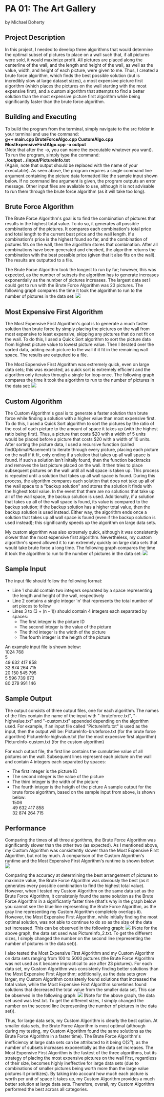 # PA 01: The Art Gallery
by Michael Doherty

## Project Description
In this project, I needed to develop three algorithms that would determine the optimal subset of pictures to place on a wall such that, if all pictures were sold, it would maximize profit. All pictures are placed along the centerline of the wall, and the length and height of the wall, as well as the value, width, and height of each picture, were given to me. Thus, I created a brute force algorithm, which finds the best possible solution (but is incredibly slow at large dataset sizes), a most expensive picture first algorithm (which places the pictures on the wall starting with the most expensive first), and a custom algorithm that attempts to find a better solution than the most expensive picture first algorithm while being significantly faster than the brute force algorithm.

## Building and Executing
To build the program from the terminal, simply navigate to the src folder in your terminal and use the command:  
**g++ main.cpp BruteForceAlgo.cpp CustomAlgo.cpp MostExpensiveFirstAlgo.cpp -o output**  
(Note that after the -o, you can name the executable whatever you want). To run the program, simply type the command:  
**./output ../input/PictureInfo.txt**  
(Again, note that output should be replaced with the name of your executable). As seen above, the program requires a single command line argument containing the picture data formatted like the sample input shown below. If no command line argument is given, the program outputs an error message. Other input files are avaliable to use, although it is not advisable to run them through the brute force algorithm (as it will take too long).

## Brute Force Algorithm
The Brute Force Algorithm's goal is to find the combination of pictures that results in the highest total value. To do so, it generates all possible combinations of the pictures. It compares each combination's total price and total length to the current best price and the wall length. If a combination's price is the highest found so far, and the combination of pictures fits on the wall, then the algorithm stores that combination. After all combinations have been generated and checked, the algorithm returns the combination with the best possible price (given that it also fits on the wall). The results are outputted to a file.

The Brute Force Algorithm took the longest to run by far; however, this was expected, as the number of subsets the algorithm has to generate increases exponentially as the number of pictures increases. The largest data set I could get to run with the Brute Force Algorithm was 23 pictures. The following graph compares the time it took the algorithm to run to the number of pictures in the data set:
![](images/Algo%20Project%201%20Graph%201.png)

## Most Expensive First Algorithm
The Most Expensive First Algorithm's goal is to generate a much faster solution than brute force by simply placing the pictures on the wall from most expensive to least expensive, skipping any pictures that do not fit on the wall. To do this, I used a Quick Sort algorithm to sort the picture data from highest picture value to lowest picture value. Then I iterated over the sorted data, adding each picture to the wall if it fit in the remaining wall space. The results are outputted to a file. 

The Most Expensive First Algorithm was extremely quick, even on large data sets; this was expected, as quick sort is extremely efficient and the algorithm only iterates through a single for loop once. The following graph compares the time it took the algorithm to run to the number of pictures in the data set:
![](images/Algo%20Project%201%20Graph%202.png)

## Custom Algorithm
The Custom Algorithm's goal is to generate a faster solution than brute force while finding a solution with a higher value than most expensive first. To do this, I used a Quick Sort algorithm to sort the pictures by the ratio of the cost of each picture to the amount of space it takes up (with the highest ratio being first). Thus, a picture that costs $20 with a width of 5 units would be placed before a picture that costs $20 with a width of 10 units. After sorting the picture data, I used a recursive function (called findOptimalPlacement) to iterate through every picture, placing each picture on the wall if it fit, only ending if a solution that takes up all wall space is found. If such a solution isn't initally found, then the function backtracks and removes the last picture placed on the wall. It then tries to place subsequent pictures on the wall until all wall space is taken up. This process is repeated until a solution that takes up all wall space is found. During this process, the algorithm compares each solution that does not take up all of the wall space to a "backup solution" and stores the solution it finds with the highest total value. In the event that there are no solutions that take up all of the wall space, the backup solution is used. Additionally, if a solution that takes up all of the wall space is found, its value is compared to the backup solution; if the backup solution has a higher total value, then the backup solution is used instead. Either way, the algorithm ends once a solution that takes up all wall space is found (even if the backup solution is used instead); this significantly speeds up the algorithm on large data sets.

My custom algorithm was also extremely quick, although it was consistently slower than the most expensive first algorithm. Nevertheless, my custom algorithm's speed allowed it to run extremely quickly on large data sets that would take brute force a long time. The following graph compares the time it took the algorithm to run to the number of pictures in the data set:
![](images/Algo%20Project%201%20Graph%203.png)

## Sample Input
The input file should follow the following format:
- Line 1 should contain two integers separated by a space representing the length and height of the wall, respectively
- Line 2 contains a single integer 'n' that represents the total number of art pieces to follow
- Lines 3 to (3 + (n - 1)) should contain 4 integers each separated by spaces:
    - The first integer is the picture ID  
    - The second integer is the value of the picture  
    - The third integer is the width of the picture  
    - The fourth integer is the heigth of the picture  

An example input file is shown below:  
1024 768  
5  
49 632 417 858  
32 874 264 715  
20 150 545 795  
5 596 739 673  
80 279 991 146  

## Sample Output
The output consists of three output files, one for each algorithm. The names of the files contain the name of the input with "-bruteforce.txt", "-highvalue.txt" and "-custom.txt" appended depending on the algorithm used. For example, if an input file called "PictureInfo.txt" is used as the input, then the output will be:
PictureInfo-bruteforce.txt (for the brute force algorithm)
PictureInfo-highvalue.txt (for the most expensive first algorithm)
PictureInfo-custom.txt (for the custom algorithm)

For each output file, the first line contains the cumulative value of all pictures on the wall. Subsequent lines represent each picture on the wall and contain 4 integers each separated by spaces:
  - The first integer is the picture ID
  - The second integer is the value of the picture
  - The third integer is the width of the picture
  - The fourth integer is the heigth of the picture
A sample output for the brute force algorithm, based on the sample input from above, is shown below:  
1506  
49 632 417 858  
32 874 264 715  

## Performance
Comparing the times of all three algorithms, the Brute Force Algorithm was significantly slower than the other two (as expected). As I mentioned above, my Custom Algorithm was consistently slower than the Most Expensive First Algorithm, but not by much. A comparison of the Custom Algorithm's runtime and the Most Expensive First Algorithm's runtime is shown below:
![](images/Algo%20Project%201%20Graph%204.png)

Comparing the accuracy at determining the best arrangement of pictures to maximize value, the Brute Force Algorithm was obviously the best (as it generates every possible combination to find the highest total value). However, when I tested my Custom Algorithm on the same data set as the Brute Force Algorithm, it consistenly found the same solution as the Brute Force Algorithm in a significantly faster time (that's why in the graph below you cannot see the blue line representing the Brute Force Algorithm, as the gray line representing my Custom Algorithm completely overlaps it). However, the Most Expensive First Algorithm, while initially finding the most optimal solution, was not able to continue to do so as the size of the data set increased. This can be observed in the following graph:
![](images/Algo%20Project%201%20Graph%206.png)
(Note for the above graph, the data set used was PictureInfo_2.txt. To get the different sizes, I simply changed the number on the second line (representing the number of pictures in the data set)).

I also tested the Most Expensive First Algorithm and my Custom Algorithm on data sets ranging from 100 to 5000 pictures (the Brute Force Algorithm was not used as it became impractical to use after 23 pictures). For each data set, my Custom Algorithm was consistenly finding better solutions than the Most Expensive First Algorithm; additionally, as the data sets grew larger, my Custom Algorithm consistenly found solutions that increased the total value, while the Most Expensive First Algorithm sometimes found solutions that decreased the total value from the smaller data set. This can be observed in the following graph:
![](images/Algo%20Project%201%20Graph%205.png)
(Note for the above graph, the data set used was test.txt. To get the different sizes, I simply changed the number on the second line (representing the number of pictures in the data set)).

Thus, for large data sets, my Custom Algorithm is clearly the best option. At smaller data sets, the Brute Force Algorithm is most optimal (although during my testing, my Custom Algorithm found the same solutions as the Brute Force Algorithm in a faster time). The Brute Force Algorithm's inefficiency at large data sets can be attributed to it being O(2<sup>n</sup>), as the number of subsets increases exponentially as the data set increases. The Most Expensive First Algorithm is the fastest of the three algorithms, but its strategy of placing the most expensive pictures on the wall first, regardless of their size, becomes highly ineffective for large data sets (due to combinations of smaller pictures being worth more than the large value pictures it prioritizes). By taking into account how much each picture is worth per unit of space it takes up, my Custom Algorithm provides a much better solution at large data sets. Therefore, overall, my Custom Algorithm performed the best across all categories.
